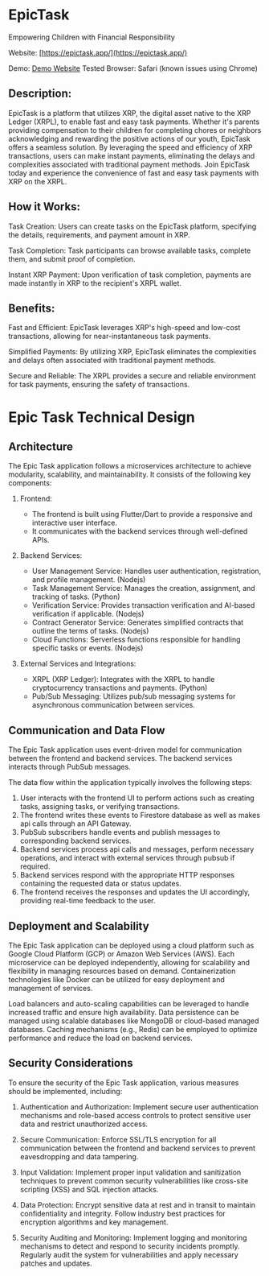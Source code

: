 # EpicTask
Empowering Children with Financial Responsibility

Website: [https://epictask.app/](https://epictask.app/)

Demo: [Demo Website](https://task-coin-384722.web.app)
Tested Browser: Safari (known issues using Chrome)


## Description:
EpicTask is a platform that utilizes XRP, the digital asset native to the XRP Ledger (XRPL), to enable fast and easy task payments. Whether it's parents providing compensation to their children for completing chores or neighbors acknowledging and rewarding the positive actions of our youth, EpicTask offers a seamless solution. By leveraging the speed and efficiency of XRP transactions, users can make instant payments, eliminating the delays and complexities associated with traditional payment methods. Join EpicTask today and experience the convenience of fast and easy task payments with XRP on the XRPL.

## How it Works:

Task Creation: Users can create tasks on the EpicTask platform, specifying the details, requirements, and payment amount in XRP.

Task Completion: Task participants can browse available tasks, complete them, and submit proof of completion.

Instant XRP Payment: Upon verification of task completion, payments are made instantly in XRP to the recipient's XRPL wallet.

## Benefits:

Fast and Efficient: EpicTask leverages XRP's high-speed and low-cost transactions, allowing for near-instantaneous task payments.

Simplified Payments: By utilizing XRP, EpicTask eliminates the complexities and delays often associated with traditional payment methods.

Secure and Reliable: The XRPL provides a secure and reliable environment for task payments, ensuring the safety of transactions.

# Epic Task Technical Design

## Architecture
The Epic Task application follows a microservices architecture to achieve modularity, scalability, and maintainability. It consists of the following key components:

1. Frontend:
   - The frontend is built using Flutter/Dart to provide a responsive and interactive user interface.
   - It communicates with the backend services through well-defined APIs.

2. Backend Services:
   - User Management Service: Handles user authentication, registration, and profile management. (Nodejs)
   - Task Management Service: Manages the creation, assignment, and tracking of tasks. (Python)
   - Verification Service: Provides transaction verification and AI-based verification if applicable. (Nodejs)
   - Contract Generator Service: Generates simplified contracts that outline the terms of tasks. (Nodejs)
   - Cloud Functions: Serverless functions responsible for handling specific tasks or events. (Nodejs)

3. External Services and Integrations:
   - XRPL (XRP Ledger): Integrates with the XRPL to handle cryptocurrency transactions and payments. (Python)
   - Pub/Sub Messaging: Utilizes pub/sub messaging systems for asynchronous communication between services.

## Communication and Data Flow
The Epic Task application uses event-driven model for communication between the frontend and backend services. The backend services interacts through PubSub messages. 

The data flow within the application typically involves the following steps:

1. User interacts with the frontend UI to perform actions such as creating tasks, assigning tasks, or verifying transactions.
2. The frontend writes these events to Firestore database as well as makes api calls through an API Gateway.
3. PubSub subscribers handle events and publish messages to corresponding backend services.
3. Backend services process api calls and messages, perform necessary operations, and interact with external services through pubsub if required.
4. Backend services respond with the appropriate HTTP responses containing the requested data or status updates.
5. The frontend receives the responses and updates the UI accordingly, providing real-time feedback to the user.

## Deployment and Scalability
The Epic Task application can be deployed using a cloud platform such as Google Cloud Platform (GCP) or Amazon Web Services (AWS). Each microservice can be deployed independently, allowing for scalability and flexibility in managing resources based on demand. Containerization technologies like Docker can be utilized for easy deployment and management of services.

Load balancers and auto-scaling capabilities can be leveraged to handle increased traffic and ensure high availability. Data persistence can be managed using scalable databases like MongoDB or cloud-based managed databases. Caching mechanisms (e.g., Redis) can be employed to optimize performance and reduce the load on backend services.

## Security Considerations
To ensure the security of the Epic Task application, various measures should be implemented, including:

1. Authentication and Authorization: Implement secure user authentication mechanisms and role-based access controls to protect sensitive user data and restrict unauthorized access.

2. Secure Communication: Enforce SSL/TLS encryption for all communication between the frontend and backend services to prevent eavesdropping and data tampering.

3. Input Validation: Implement proper input validation and sanitization techniques to prevent common security vulnerabilities like cross-site scripting (XSS) and SQL injection attacks.

4. Data Protection: Encrypt sensitive data at rest and in transit to maintain confidentiality and integrity. Follow industry best practices for encryption algorithms and key management.

5. Security Auditing and Monitoring: Implement logging and monitoring mechanisms to detect and respond to security incidents promptly. Regularly audit the system for vulnerabilities and apply necessary patches and updates.
